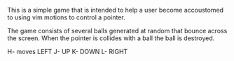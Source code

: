 This is a simple game that is intended to help a user
become accoustomed to using vim motions to control a pointer.


The game consists of several balls generated at random that bounce across the screen.
When the pointer is collides with a ball the ball is destroyed. 

H- moves LEFT
J-       UP
K-       DOWN
L-       RIGHT
